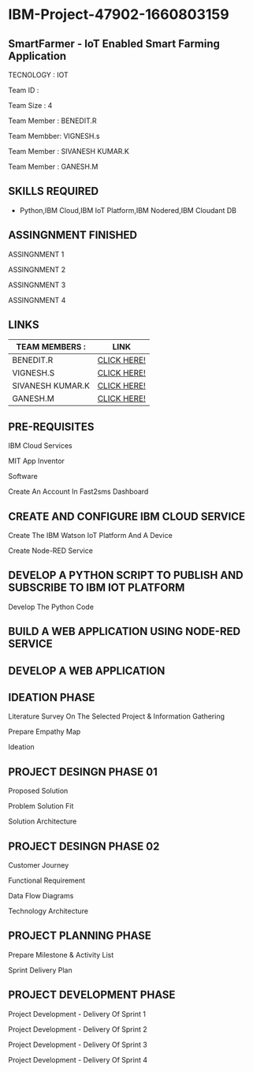 # IBM-Project-47902-1660803159
## SmartFarmer - IoT Enabled Smart Farming Application

TECNOLOGY : IOT

Team ID :

Team Size : 4

Team Member : BENEDIT.R

Team Membber: VIGNESH.s

Team Member : SIVANESH KUMAR.K

Team Member : GANESH.M

## SKILLS REQUIRED

- Python,IBM Cloud,IBM IoT Platform,IBM Nodered,IBM Cloudant DB

## ASSINGNMENT FINISHED

ASSINGNMENT 1

ASSINGNMENT 2

ASSINGNMENT 3

ASSINGNMENT 4

## LINKS

|  TEAM MEMBERS :|LINK                                                                                                                               |
|----------------|-----------------------------------------------------------------------------------------------------------------------------------|
|       BENEDIT.R|[CLICK HERE!](https://github.com/IBM-EPBL/IBM-Project-47902-1660803159/tree/main/Assignments/Team%20Lead(R.Benedit))               |
|       VIGNESH.S|[CLICK HERE!](https://github.com/IBM-EPBL/IBM-Project-47902-1660803159/tree/main/Assignments/Team%20Member%203(S.Vignesh))         |
|SIVANESH KUMAR.K|[CLICK HERE!](https://github.com/IBM-EPBL/IBM-Project-47902-1660803159/tree/main/Assignments/Team%20Member%202(K.Sivanesh%20Kumar))|
|        GANESH.M|[CLICK HERE!](https://github.com/IBM-EPBL/IBM-Project-47902-1660803159/tree/main/Assignments/Team%20Member%201(M.Ganesh))          |

## PRE-REQUISITES

IBM Cloud Services

MIT App Inventor

Software

Create An Account In Fast2sms Dashboard

## CREATE AND CONFIGURE IBM CLOUD SERVICE

Create The IBM Watson IoT Platform And A Device

Create Node-RED Service

## DEVELOP A PYTHON SCRIPT TO PUBLISH AND SUBSCRIBE TO IBM IOT PLATFORM

Develop The Python Code

## BUILD A WEB APPLICATION USING NODE-RED SERVICE

## DEVELOP A WEB APPLICATION

## IDEATION PHASE

Literature Survey On The Selected Project & Information Gathering

Prepare Empathy Map

Ideation

## PROJECT DESINGN PHASE 01

Proposed Solution

Problem Solution Fit

Solution Architecture

## PROJECT DESINGN PHASE 02

Customer Journey

Functional Requirement

Data Flow Diagrams

Technology Architecture

## PROJECT PLANNING PHASE

Prepare Milestone & Activity List

Sprint Delivery Plan

## PROJECT DEVELOPMENT PHASE

Project Development - Delivery Of Sprint 1

Project Development - Delivery Of Sprint 2

Project Development - Delivery Of Sprint 3

Project Development - Delivery Of Sprint 4



